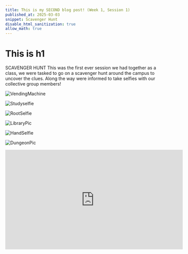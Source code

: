 ```yaml
---
title: This is my SECOND blog post! (Week 1, Session 1)
published_at: 2025-03-03
snippet: Scavenger Hunt
disable_html_sanitization: true
allow_math: true
---
```

# This is h1

SCAVENGER HUNT
This was the first ever session we had together as a class, we were tasked to go on a scavenger hunt around the campus to uncover the clues. Along the way were informed to take selfies with our collective group members!

![VendingMachine](/w01s1/Vending%20Machine.jpg)

![Studyselfie](/w01s1/Studylounge.webp)

![RootSelfie](/w01s1/Roots.webp) 

![LibraryPic](/w01s1/Library.webp) 

![HandSelfie](/w01s1/Hand.webp) 

![DungeonPic](/w01s1/Dungeon.webp) 




<iframe width="560" height="315" src="https://www.youtube.com/embed/5VaKdkievIk?si=See_z2xPINMSU81A" title="YouTube video player" frameborder="0" allow="accelerometer; autoplay; clipboard-write; encrypted-media; gyroscope; picture-in-picture; web-share" referrerpolicy="strict-origin-when-cross-origin" allowfullscreen></iframe>
